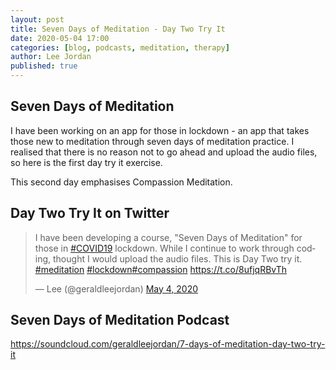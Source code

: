 ```yaml
---
layout: post
title: Seven Days of Meditation - Day Two Try It
date: 2020-05-04 17:00
categories: [blog, podcasts, meditation, therapy]
author: Lee Jordan
published: true
---
```


<h2>Seven Days of Meditation</H2>

I have been working on an app for those in lockdown - an app that takes those new to meditation through seven days of meditation practice. I realised that there is no reason not to go ahead and upload the audio files, so here is the first day try it exercise.

This second day emphasises Compassion Meditation.

<h2>Day Two Try It on Twitter</H2>

<blockquote class="twitter-tweet"><p lang="en" dir="ltr">I have been developing a course, &quot;Seven Days of Meditation&quot; for those in <a href="https://twitter.com/hashtag/COVID19?src=hash&amp;ref_src=twsrc%5Etfw">#COVID19</a> lockdown. While I continue to work through coding, thought I would upload the audio files. This is Day Two try it. <a href="https://twitter.com/hashtag/meditation?src=hash&amp;ref_src=twsrc%5Etfw">#meditation</a> <a href="https://twitter.com/hashtag/lockdown?src=hash&amp;ref_src=twsrc%5Etfw">#lockdown</a><a href="https://twitter.com/hashtag/compassion?src=hash&amp;ref_src=twsrc%5Etfw">#compassion</a> <a href="https://t.co/8ufjqRBvTh">https://t.co/8ufjqRBvTh</a></p>&mdash; Lee (@geraldleejordan) <a href="https://twitter.com/geraldleejordan/status/1257117414279413760?ref_src=twsrc%5Etfw">May 4, 2020</a></blockquote> <script async src="https://platform.twitter.com/widgets.js" charset="utf-8"></script> 

<h2>Seven Days of Meditation Podcast</H2>

<a href="https://soundcloud.com/geraldleejordan/7-days-of-meditation-day-two-try-it" title="Seven Days of Meditation Podcast" target="_blank" rel="nofollow">https://soundcloud.com/geraldleejordan/7-days-of-meditation-day-two-try-it</a>
